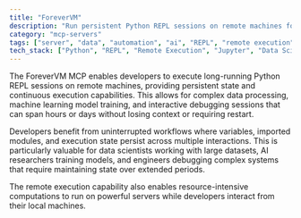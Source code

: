 ```yaml
---
title: "ForeverVM"
description: "Run persistent Python REPL sessions on remote machines for extended code execution and debugging workflows."
category: "mcp-servers"
tags: ["server", "data", "automation", "ai", "REPL", "remote execution", "debugging", "machine learning"]
tech_stack: ["Python", "REPL", "Remote Execution", "Jupyter", "Data Science", "AI"]
---
```


The ForeverVM MCP enables developers to execute long-running Python REPL sessions on remote machines, providing persistent state and continuous execution capabilities. This allows for complex data processing, machine learning model training, and interactive debugging sessions that can span hours or days without losing context or requiring restart.

Developers benefit from uninterrupted workflows where variables, imported modules, and execution state persist across multiple interactions. This is particularly valuable for data scientists working with large datasets, AI researchers training models, and engineers debugging complex systems that require maintaining state over extended periods.

The remote execution capability also enables resource-intensive computations to run on powerful servers while developers interact from their local machines.